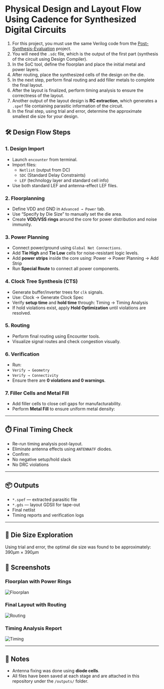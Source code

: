 # Physical Design and Layout Flow Using Cadence for Synthesized Digital Circuits

1. For this project, you must use the same Verilog code from the [Post-Synthesis-Evaluation](https://github.com/mahbod-afarin/Post-Synthesis-Evaluation) project.
2. You will need the `.sdc` file, which is the output of the first part (synthesis of the circuit using Design Compiler).
3. In the SoC tool, define the floorplan and place the initial metal and power layers.
4. After routing, place the synthesized cells of the design on the die.
5. In the next step, perform final routing and add filler metals to complete the final layout.
6. After the layout is finalized, perform timing analysis to ensure the correctness of the layout.
7. Another output of the layout design is **RC extraction**, which generates a `.spef` file containing parasitic information of the circuit.
8. In the final step, using trial and error, determine the approximate smallest die size for your design.

## 🛠️ Design Flow Steps

### 1. **Design Import**
- Launch `encounter` from terminal.
- Import files:
  - `Netlist` (output from DC)
  - `SDC` (Standard Delay Constraints)
  - `LEF` (technology layer and standard cell info)
- Use both standard LEF and antenna-effect LEF files.

### 2. **Floorplanning**
- Define VDD and GND in `Advanced → Power` tab.
- Use “Specify by Die Size” to manually set the die area.
- Create **VDD/VSS rings** around the core for power distribution and noise immunity.

### 3. **Power Planning**
- Connect power/ground using `Global Net Connections`.
- Add **Tie High** and **Tie Low** cells for noise-resistant logic levels.
- Add **power strips** inside the core using: Power → Power Planning → Add Strip
- Run **Special Route** to connect all power components.

### 4. **Clock Tree Synthesis (CTS)**
- Generate buffer/inverter trees for `clk` signals.
- Use: Clock → Generate Clock Spec
- Verify **setup time** and **hold time** through: Timing → Timing Analysis
- If hold violations exist, apply **Hold Optimization** until violations are resolved.

### 5. **Routing**
- Perform final routing using Encounter tools.
- Visualize signal routes and check congestion visually.

### 6. **Verification**
- Run:
- `Verify → Geometry`
- `Verify → Connectivity`
- Ensure there are **0 violations and 0 warnings**.

### 7. **Filler Cells and Metal Fill**
- Add filler cells to close cell gaps for manufacturability.
- Perform **Metal Fill** to ensure uniform metal density:

---

## ⏱️ Final Timing Check

- Re-run timing analysis post-layout.
- Eliminate antenna effects using `ANTENNATF` diodes.
- Confirm:
- No negative setup/hold slack
- No DRC violations

---

## 📦 Outputs

- `*.spef` — extracted parasitic file  
- `*.gds` — layout GDSII for tape-out  
- Final netlist  
- Timing reports and verification logs

---

## 📐 Die Size Exploration

Using trial and error, the optimal die size was found to be approximately: 390µm × 390µm

## 📸 Screenshots

### Floorplan with Power Rings  
![Floorplan](./screenshots/floorplan.png)

### Final Layout with Routing  
![Routing](./screenshots/final_routing.png)

### Timing Analysis Report  
![Timing](./screenshots/timing_report.png)

---

## 🧾 Notes

- Antenna fixing was done using **diode cells**.
- All files have been saved at each stage and are attached in this repository under the `/outputs/` folder.


